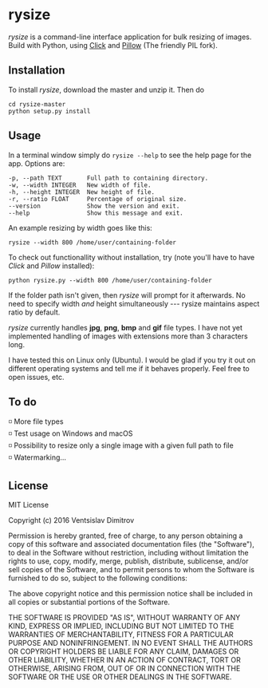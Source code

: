 # rysize

*rysize* is a command-line interface application for bulk resizing of images. Build with Python, using [Click](http://click.pocoo.org/) and [Pillow](http://python-pillow.org/) (The friendly PIL fork).

## Installation

To install *rysize*, download the master and unzip it. Then do

    cd rysize-master
    python setup.py install

## Usage

In a terminal window simply do `rysize --help` to see the help page for the app. Options are:

    -p, --path TEXT       Full path to containing directory.
    -w, --width INTEGER   New width of file.
    -h, --height INTEGER  New height of file.
    -r, --ratio FLOAT     Percentage of original size.
    --version             Show the version and exit.
    --help                Show this message and exit.

An example resizing by width goes like this:

    rysize --width 800 /home/user/containing-folder

To check out functionallity without installation, try (note you'll have to have *Click* and *Pillow* installed):

    python rysize.py --width 800 /home/user/containing-folder

If the folder path isn't given, then *rysize* will prompt for it afterwards. No need to specify width *and* height simultaneously --- rysize maintains aspect ratio by default.

*rysize* currently handles **jpg**, **png**, **bmp** and **gif** file types. I have not yet implemented handling of images with extensions more than 3 characters long.

I have tested this on Linux only (Ubuntu). I would be glad if you try it out on different operating systems and tell me if it behaves properly. Feel free to open issues, etc.

## To do

:white_medium_small_square: More file types  
:white_medium_small_square: Test usage on Windows and macOS  
:white_medium_small_square: Possibility to resize only a single image with a given full path to file  
:white_medium_small_square: Watermarking...  

## License

MIT License

Copyright (c) 2016 Ventsislav Dimitrov

Permission is hereby granted, free of charge, to any person obtaining a copy
of this software and associated documentation files (the "Software"), to deal
in the Software without restriction, including without limitation the rights
to use, copy, modify, merge, publish, distribute, sublicense, and/or sell
copies of the Software, and to permit persons to whom the Software is
furnished to do so, subject to the following conditions:

The above copyright notice and this permission notice shall be included in all
copies or substantial portions of the Software.

THE SOFTWARE IS PROVIDED "AS IS", WITHOUT WARRANTY OF ANY KIND, EXPRESS OR
IMPLIED, INCLUDING BUT NOT LIMITED TO THE WARRANTIES OF MERCHANTABILITY,
FITNESS FOR A PARTICULAR PURPOSE AND NONINFRINGEMENT. IN NO EVENT SHALL THE
AUTHORS OR COPYRIGHT HOLDERS BE LIABLE FOR ANY CLAIM, DAMAGES OR OTHER
LIABILITY, WHETHER IN AN ACTION OF CONTRACT, TORT OR OTHERWISE, ARISING FROM,
OUT OF OR IN CONNECTION WITH THE SOFTWARE OR THE USE OR OTHER DEALINGS IN THE
SOFTWARE.
